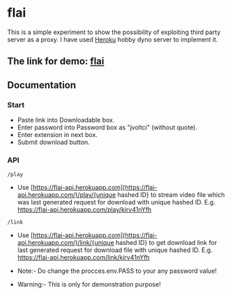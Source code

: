 # flai

This is a simple experiment to show the possibility of exploiting third party server as a proxy.
I have used [Heroku](https://www.heroku.com/) hobby dyno server to implement it.

## The link for demo: [flai](https://flai.ml/)

## Documentation
### Start

* Paste link into Downloadable box.
* Enter password into Password box as "jvoltci" (without quote).
* Enter extension in next box.
* Submit download button.

### API
```
/play
```
* Use [https://flai-api.herokuapp.com](https://flai-api.herokuapp.com/)/play/{unique hashed ID} to stream video file which was last generated request for download with unique hashed ID. E.g. https://flai-api.herokuapp.com/play/kirv41nYfh

```
/link
```

* Use [https://flai-api.herokuapp.com](https://flai-api.herokuapp.com/)/link/{unique hashed ID} to get download link for last generated request for download file with unique hashed ID. E.g. https://flai-api.herokuapp.com/link/kirv41nYfh

* Note:- Do change the procces.env.PASS to your any password value!
* Warning:- This is only for demonstration purpose!
